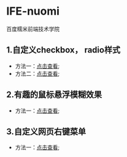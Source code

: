 # IFE-nuomi
百度糯米前端技术学院

## 1.自定义checkbox， radio样式
* 方法一：[点击查看](https://fareeha666.github.io/IFE-nuomi/task1.html);
* 方法二：[点击查看](https://fareeha666.github.io/IFE-nuomi/task1-1.html);

## 2.有趣的鼠标悬浮模糊效果
* 方法一：[点击查看](https://fareeha666.github.io/IFE-nuomi/task2.html);

## 3.自定义网页右键菜单
* 方法一：[点击查看](https://fareeha666.github.io/IFE-nuomi/task3.html);